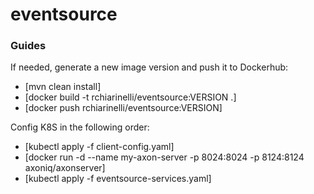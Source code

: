 # eventsource

### Guides
If needed, generate a new image version and push it to Dockerhub:

* [mvn clean install]
* [docker build -t rchiarinelli/eventsource:VERSION .]
* [docker push rchiarinelli/eventsource:VERSION]

Config K8S in the following order:

* [kubectl apply -f client-config.yaml]
* [docker run -d --name my-axon-server -p 8024:8024 -p 8124:8124 axoniq/axonserver]
* [kubectl apply -f eventsource-services.yaml]
